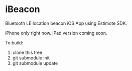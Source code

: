 iBeacon
=======

Bluetooth LE location beacon iOS App using Estimote SDK.

iPhone only right now. iPad version coming soon.


To build:

1. clone this tree
2. git submodule init
3. git submodule update
